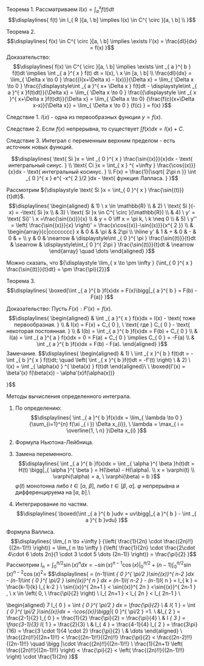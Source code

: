 Теорема 1. Рассматриваем ${\displaystyle I(x) = \int_{ a }^{ x }f(t)dt}$
$$\displaylines{
f(t) \in I_{ R }[a, \  b] \implies I(x) \in C^{ \circ }[a, \  b] \\
}$$

Теорема 2.
$$\displaylines{
f(x) \in  C^{ \circ }[a, \  b] \implies  \exists I'(x) = \frac{dI}{dx} = f(x)
}$$
Доказательство:
$$\displaylines{
f(x) \in  C^{ \circ }[a, \  b] \implies \exists \int _{ a }^{ b } f(t)dt \implies \int _{ a }^{ x } f(t) dt = I(x), \  x \in [a, \  b] \\
\frac{dI}{dx} = \lim_{ \Delta x \to 0 } \frac{{I(x+\Delta x) - I(x)}}{\Delta x} = \lim_{ \Delta x \to 0 } \frac{{\displaystyle\int _{ a }^{ x+ \Delta x } f(t)dt - \displaystyle\int _{ a }^{ x }f(t)dt}}{\Delta x} = \lim_{ \Delta x \to 0 } \frac{{\displaystyle \int _{ x }^{ x+\Delta x }f(t)dt}}{\Delta x} = \lim_{ \Delta x \to 0} {\frac{f(c)(x+\Delta x-x)}{\Delta x}} = \lim_{ \Delta x \to 0 } {f(c) } = f(x)
}$$

Следствие 1.
${\displaystyle I(x)}$ - одна из первообразных функции ${\displaystyle y = f(x)}$.

Следствие 2.
Если ${\displaystyle f(x)}$ непрерывна, то существует ${\displaystyle \int f(x)dx = I(x) + C}$.

Следствие 3.
Интеграл с переменным верхним пределом - есть источник новых функций.

$$\displaylines{
\text{ Si }x = \int _{ 0 }^{ x } \frac{\sin{(x)}}{x}dx - \text{ интегральный синус. } \\
\text{ Ci }x = \int_{ x } ^{ +\infty } \frac{\cos{(x)}}{x}dx - \text{ интегральный косинус. } \\
F(x) = \frac{1}{\sqrt{ 2\pi n }} \int _{ 0 }^{ x } e^{ -x^{ 2 }/2 }dx - \text{ функция Лапласа. }
}$$

Рассмотрим ${\displaystyle \text{ Si }x = \int_{ 0 }^{ x } \frac{\sin{(t)}}{t}dt}$.
$$\displaylines{
\begin{aligned}
& 1) \ x \in  \mathbb{R} \\
& 2) \ \text{ Si }(-x) = -\text{ Si }x \\
& 3) \ \text{ Si }x \in  C^{ \circ }(\mathbb{R}) \\
& 4) \ y' = \text{ Si}' \ x =\frac{\sin{(x)}}{x} \\
& y = 0 \iff x = \pi k, \  k \neq 0 \\
& 5) \ y'' = \left( \frac{\sin{(x)}}{x} \right)' = \frac{x\cos{(x)}-\sin{(x)}}{x^{ 2 }} \\
& \begin{array}{c|cccccccc} 
x & 0 &  & \pi &  & 2\pi \\
\hline 
y' & 1 & + & 0 & - & 0 & +  \\
y & 0 & \nearrow  & \displaystyle\int _{ 0 }^{ \pi } \frac{\sin{(t)}}{t}dt & \searrow  & \displaystyle\int_{ 0 }^{ 2\pi } \frac{\sin{(t)}}{t}dt & \nearrow   
\end{array} \quad \dots 
\end{aligned}
}$$

Можно сказать, что ${\displaystyle \lim_{ x \to \pm \infty } {\int_{ 0 }^{ x } \frac{\sin{(t)}}{t}dt} = \pm \frac{\pi}{2}}$

Теорема 3.
$$\displaylines{
\boxed{\int _{ a }^{ b }f(x)dx = F(x)\bigg|_{ a }^{ b } = F(b) - F(a)}
}$$

Доказательство:
Пусть ${\displaystyle F(x): F'(x) = f(x)}$.
$$\displaylines{
\begin{aligned}
& \int _{ a }^{ x } f(x)dx = I(x) - \text{ тоже первообразная. } \\
& I(x) = F(x) + C_{ 0 }, \  \text{ где } C_{ 0 } - \text{ некоторая постоянная. } \\
& I(b) = \int _{ a }^{ b }f(x)dx = F(b) + C_{ 0 } \\
& I(a) = \int _{ a }^{ a } f(x)dx = 0 = F(a) + C_{ 0 } \implies  C_{ 0 } = -F(a) \\
& \int _{ a }^{ b }f(x)dx = F(b) - F(a).
\end{aligned}
}$$
Замечание.
$$\displaylines{
\begin{aligned}
& 1) \ \int _{ x }^{ b } f(t)dt = - \int _{ b }^{ x } f(t)dt; \quad \left( \int _{ x }^{ b }f(t)dt = -f'(t) \right) \\
& 2) \ I(x) = \int _{ \alpha(x) } ^{ \beta(x) } f(t)dt
\end{aligned}\\
\\
\boxed{I'(x) = \beta'(x) f(\beta(x)) - \alpha'(x)f(\alpha(x))}

}$$

Методы вычисления определенного интеграла.
1. По определению:
$$\displaylines{
\int _{ a }^{ b }f(x)dx = \lim_{ \lambda \to 0 } {\sum_{i=1}^{n} f(\xi _{ i }) \Delta x_{i}}, \   \lambda = \max_{ i = \overline{1, \  n} }\Delta x_{i}
}$$
2. Формула Ньютона-Лейбница.
3. Замена переменного. 
$$\displaylines{
\int _{ a }^{ b }f(x)dx = \int _{ \alpha }^{ \beta }h(t)dt = H(t) \bigg|_{ \alpha }^{ \beta } = H(\beta) - H(\alpha). \\
x = \varphi(t) \\
\varphi(\alpha) = a, \  \varphi(\beta) = b
}$$
${\displaystyle \varphi(t)}$ монотонна либо ${\displaystyle t \in [\alpha, \ \beta]}$, либо ${\displaystyle t \in [\beta, \ \alpha]}$. ${\displaystyle \varphi}$ непрерывна и дифференцируема на ${\displaystyle [a, \ b]}$.\\

4. Интегрирование по частям.
$$\displaylines{
\boxed{\int _{ a }^{ b }udv = uv\bigg|_{ a }^{ b } - \int _{ a }^{ b }vdu}
}$$

Формула Валлиса.
$$\displaylines{
\lim_{ n \to +\infty } {\left( \frac{1}{2n} \cdot \frac{(2n)!!}{(2n-1)!!} \right)} = \lim_{ n \to \infty } {\left( \frac{1}{2n} \cdot  \frac{2\cdot 4\cdot 6 \dots 2n}{1 \cdot  3 \cdot  5 \dots  (2n-1)}   \right)} = \frac{\pi}{2}
}$$
Рассмотрим ${\displaystyle I_{ n } = \int_{ 0 }^{ \pi/2 } \sin{(x)}^{ n } dx = -\sin{(x)}^{ n-1 } \cos{(x)} \bigg|_{ 0 }^{ \pi/2 } + (n-1) \int_{ 0 }^{ \pi/2 } \sin{(x)}^{ n-2 } \cos{(x)}^{ 2 }} =$
$$\displaylines{
= (n-1)\int _{ 0 }^{ \pi/2 }\sin{(x)}^{ n-2 }dx - (n-1)\int _{ 0 }^{ \pi/2 } \sin{(x)}^{ n } dx = (n-1)I_{ n-2 } - (n-1)I_{ n } = I_{ k } = \frac{k-1}{k} I_{ k-2 } \\
\sin{(x)}^{ 2n+1 } < \sin{(x)}^{ 2n } <\sin{(x)}^{ 2n-1 } , \  x \in  \left( 0, \  \frac{\pi}{2} \right) \\
I_{ 2n+1 } < I_{ 2n } < I_{ 2n-1 } \\

\begin{aligned}
7 I_{ 0 } = \int _{ 0 }^{ \pi/2 } dx = \frac{\pi}{2} \\
& I_{ 1 } = \int _{ 0 }^{ \pi/2 }\sin{(x)}dx = -\cos{(x)}\bigg|_{ 0 }^{ \pi/2 } =1. \\
&I_{ 2 } = \frac{2-1}{2} I_{ 0 } = \frac{1}{2} \frac{\pi}{2} = \frac{\pi}{4} \\
& I _{ 3 } = \frac{3-1}{3} I_{ 1 } =  \frac{2}{3} \\
& I_{ 4 } = \frac{4-1}{4} I_{ 2 } = \frac{3\pi}{16} = \frac{3 \cdot  1}{4 \cdot  2} \frac{\pi}{2} \\
& \dots 
\end{aligned} \\
\frac{(2n)!!}{(2n+1)!!} < \frac{(2n-1)!!}{(2n)!!} \frac{\pi}{2} < \frac{(2n-2)!!}{(2n-1)!!} \quad \bigg |\cdot  \frac{(2n)!!}{(2n-1)!!} \\
\frac{1}{2n+1} \left( \frac{(2n)!!}{(2n-1)!!} \right) < \frac{\pi}{2} < \left( \frac{(2n)!!}{(2n-1)!!} \right) \cdot  \frac{1}{2n}
}$$
